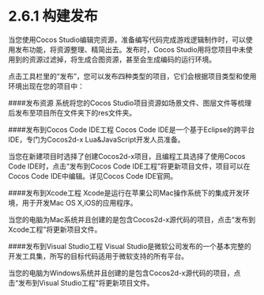 # 2.6.1 构建发布

当您使用Cocos Studio编辑完资源，准备编写代码完成游戏逻辑制作时，可以使用发布功能，将资源整理、精简出去。发布时，Cocos Studio用将您项目中未使用到的资源过滤掉，将生成合图资源，甚至会生成编码的运行环境。

点击工具栏里的“发布”，您可以发布四种类型的项目，它们会根据项目类型和使用环境出现在您的项目中：

####发布资源
系统将您的Cocos Studio项目资源如场景文件、图层文件等梳理后发布至项目所在文件夹下的res文件夹。

####发布到Cocos Code IDE工程
Cocos Code IDE是一个基于Eclipse的跨平台IDE，专门为Cocos2d-x Lua&JavaScript开发人员准备。

当您在新建项目时选择了创建Cocos2d-x项目，且编程工具选择了使用Cocos Code IDE时，点击“发布到Cocos Code IDE工程”将更新项目文件，项目可以在Cocos Code IDE中编辑。详见Cocos Code IDE官网。

####发布到Xcode工程
Xcode是运行在苹果公司Mac操作系统下的集成开发环境，用于开发Mac OS X,iOS的应用程序。

当您的电脑为Mac系统并且创建的是包含Cocos2d-x源代码的项目，点击“发布到Xcode工程”将更新项目文件。

####发布到Visual Studio工程
Visual Studio是微软公司发布的一个基本完整的开发工具集，所写的目标代码适用于微软支持的所有平台。

当您的电脑为Windows系统并且创建的是包含Cocos2d-x源代码的项目，点击“发布到Visual Studio工程”将更新项目文件。

